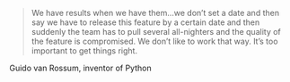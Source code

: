 <!--
slug: guido-van-rossum-development-philosophy
date: Wed Dec 02 2009 05:04:54 GMT+0100 (CET)
tags: python, philosophy
title: We have re...
id: 265793207
link: http://joreteg.com/post/265793207/guido-van-rossum-development-philosophy
raw: {"blog_name":"henrikjoreteg","id":265793207,"post_url":"http://joreteg.com/post/265793207/guido-van-rossum-development-philosophy","slug":"guido-van-rossum-development-philosophy","type":"quote","date":"2009-12-02 04:04:54 GMT","timestamp":1259726694,"state":"published","format":"html","reblog_key":"5G0NGXPI","tags":["python","philosophy"],"short_url":"http://tmblr.co/ZgL_YyFrwwt","recommended_source":null,"recommended_color":null,"highlighted":[],"note_count":1,"text":"We have results when we have them&hellip;we don&rsquo;t set a date and then say we have to release this feature by a certain date and then suddenly the team has to pull several all-nighters and the quality of the feature is compromised. We don&rsquo;t like to work that way. It&rsquo;s too important to get things right.","source":"Guido van Rossum, inventor of Python","reblog":{"tree_html":"","comment":"<p>Guido van Rossum, inventor of Python</p>"},"title":"We have re...","body":"<blockquote>We have results when we have them&hellip;we don&rsquo;t set a date and then say we have to release this feature by a certain date and then suddenly the team has to pull several all-nighters and the quality of the feature is compromised. We don&rsquo;t like to work that way. It&rsquo;s too important to get things right.</blockquote>\nGuido van Rossum, inventor of Python"}
publish: 2009-12-02
-->


> We have results when we have them…we don’t set a date and then say we
> have to release this feature by a certain date and then suddenly the
> team has to pull several all-nighters and the quality of the feature
> is compromised. We don’t like to work that way. It’s too important to
> get things right.

Guido van Rossum, inventor of Python


